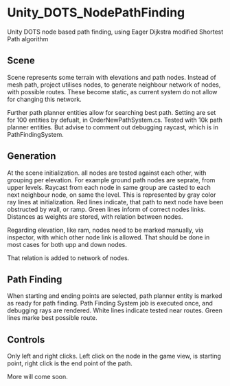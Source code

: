 # Unity_DOTS_NodePathFinding

Unity DOTS node based path finding, using Eager Dijkstra modified Shortest Path algorithm


## Scene

Scene represents some terrain with elevations and path nodes.
Instead of mesh path, project utilises nodes, to generate neighbour network of nodes, with possible routes.
These become static, as current system do not allow for changing this network.

Further path planner entities allow for searching best path.
Setting are set for 100 entities by defualt, in OrderNewPathSystem.cs.
Tested with 10k path planner entities. But advise to comment out debugging raycast, which is in PathFindingSystem.


## Generation

At the scene initialization. all nodes are tested against each other, with grouping per elevation.
For example ground path nodes are seprate, from upper levels.
Raycast from each node in same group are casted to each next neighbour node, on same the level.
This is represented by gray color ray lines at initialization.
Red lines indicate, that path to next node have been obstructed by wall, or ramp.
Green lines inform of correct nodes links.
Distances as weights are stored, with relation between nodes.

Regarding elevation, like ram, nodes need to be marked manually, via inspector, with which other node link is allowed.
That should be done in most cases for both upp and down nodes.

That relation is added to network of nodes.


## Path Finding

When starting and ending points are selected, path planner entity is marked as ready for path finding.
Path Finding System job is executed once, and debugging rays are rendered.
White lines indicate tested near routes.
Green lines marke best possible route.


## Controls

Only left and right clicks.
Left click on the node in the game view, is starting point, right click is the end point of the path.

More will come soon.
